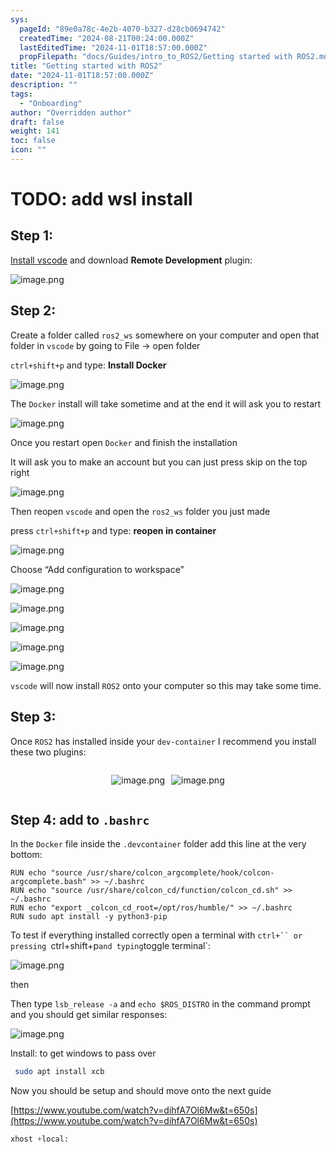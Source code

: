 ```yaml
---
sys:
  pageId: "89e0a78c-4e2b-4070-b327-d28cb0694742"
  createdTime: "2024-08-21T00:24:00.000Z"
  lastEditedTime: "2024-11-01T18:57:00.000Z"
  propFilepath: "docs/Guides/intro_to_ROS2/Getting started with ROS2.md"
title: "Getting started with ROS2"
date: "2024-11-01T18:57:00.000Z"
description: ""
tags:
  - "Onboarding"
author: "Overridden author"
draft: false
weight: 141
toc: false
icon: ""
---
```


# TODO: add wsl install

## Step 1:

[Install vscode](https://code.visualstudio.com/download) and download **Remote Development** plugin:

![image.png](https://prod-files-secure.s3.us-west-2.amazonaws.com/d518164a-d88e-44d1-a4ee-3adb3bd8bce0/efb52993-1881-4a40-b95e-6f020334f022/image.png?X-Amz-Algorithm=AWS4-HMAC-SHA256&X-Amz-Content-Sha256=UNSIGNED-PAYLOAD&X-Amz-Credential=ASIAZI2LB466QA5PU7GR%2F20250312%2Fus-west-2%2Fs3%2Faws4_request&X-Amz-Date=20250312T150855Z&X-Amz-Expires=3600&X-Amz-Security-Token=IQoJb3JpZ2luX2VjEHcaCXVzLXdlc3QtMiJGMEQCIFtxTLDyw5FldRm77biIlpKbBAzPOZsWo3%2FX7Hs1%2BfQnAiAzP4x%2Bp6S%2B8UYMiQWPnaH8pox4UbHFKyEo3UMWEGoXgiqIBAjA%2F%2F%2F%2F%2F%2F%2F%2F%2F%2F8BEAAaDDYzNzQyMzE4MzgwNSIMVA2jCtF6LTfYA8BeKtwDWtmVrfO3GFV1hFfiV7ajYGrNWBuIKA1Gq7sqZ3cnpPzkKVsOU%2Bf%2FPx1Imvm%2FpWKmHhZp%2BSPb1OHTA%2F07aROsIWlEDl%2F6Adz0SUizdXShCRks61xkG7t5Sd9zb7m7rk7UJghgbwjhWRz3fgB658w7UxeGw79ZgJu77z2wgjLa5pvcXSm9oBNQg2dN%2Bws%2BMzzpUaqrnyxEsnRqthRnHJQd9Uy9je7%2BsX5AB0WMg5VH9DkSroSDhV5E9AxmppdJSP50LjeWIX0Q14%2B9Jamw7BCJrTC3t5axIdMFc3%2FVKIuoiZGjrpgaee44492ioPVBrIT9xE05HI1HfvGIhugSy7IAywZaUW4QUNVrSmz3ce1i%2BF1AEZZvgyeyiIzCwCFhyu9gaekOhIAPs0lY%2BEmw6LdTmpafsjwXcfYC6HV1JHkPQnlrv6X8AvpWwoZVBLwKMwpB90xQgWZRWXhgiRweRxJItJ%2F3ei8BnOCHYZNN68y69GK%2B3%2BfavS4YALClYjYG3hDO%2BF4k7hNzxNhNIlD7jABz54VsKmx9ybwpC77KUpyplp5LV21zhdfzdB8yPIMCcJvBYjCMuTeilwl9Dvh3b74w%2BNYvZBmQ3nrYdPSjWUkkbhLT3LJ5S6EMZnKXkL4w47%2FGvgY6pgGXgeYlRGYHcwLHt75gTN%2Fc43%2B0JQ93Q3%2FngrwpKC8%2B9QqKTi8VR5Lln1l9LWRsUJUfVSAVjaUNBw1Qj4qSImXzKJa2iq%2BbZDirAPekGNSV%2FCnNxoHDv9Ic2u4Sen6U%2BMVkPeJpsxDgZO986kdJ89W0pvD0yKfc0y3%2B2xhrKINsUM7x%2B4iAn8TvS5aBCGmruXzfeEVaV4RbhUorDiWH2Epp0ddGVC8l&X-Amz-Signature=a8b2cae9524d1bc195c5d7dc29fca8bc8d060291801ef5d7ed1cbfc27c15b0ed&X-Amz-SignedHeaders=host&x-id=GetObject)

## Step 2:

Create a folder called `ros2_ws` somewhere on your computer and open that folder in `vscode` by going to File → open folder 

`ctrl+shift+p` and type: **Install Docker**

![image.png](https://prod-files-secure.s3.us-west-2.amazonaws.com/d518164a-d88e-44d1-a4ee-3adb3bd8bce0/2269dc0e-1cd5-47ff-bceb-c04ad9b2eab0/image.png?X-Amz-Algorithm=AWS4-HMAC-SHA256&X-Amz-Content-Sha256=UNSIGNED-PAYLOAD&X-Amz-Credential=ASIAZI2LB466QA5PU7GR%2F20250312%2Fus-west-2%2Fs3%2Faws4_request&X-Amz-Date=20250312T150854Z&X-Amz-Expires=3600&X-Amz-Security-Token=IQoJb3JpZ2luX2VjEHcaCXVzLXdlc3QtMiJGMEQCIFtxTLDyw5FldRm77biIlpKbBAzPOZsWo3%2FX7Hs1%2BfQnAiAzP4x%2Bp6S%2B8UYMiQWPnaH8pox4UbHFKyEo3UMWEGoXgiqIBAjA%2F%2F%2F%2F%2F%2F%2F%2F%2F%2F8BEAAaDDYzNzQyMzE4MzgwNSIMVA2jCtF6LTfYA8BeKtwDWtmVrfO3GFV1hFfiV7ajYGrNWBuIKA1Gq7sqZ3cnpPzkKVsOU%2Bf%2FPx1Imvm%2FpWKmHhZp%2BSPb1OHTA%2F07aROsIWlEDl%2F6Adz0SUizdXShCRks61xkG7t5Sd9zb7m7rk7UJghgbwjhWRz3fgB658w7UxeGw79ZgJu77z2wgjLa5pvcXSm9oBNQg2dN%2Bws%2BMzzpUaqrnyxEsnRqthRnHJQd9Uy9je7%2BsX5AB0WMg5VH9DkSroSDhV5E9AxmppdJSP50LjeWIX0Q14%2B9Jamw7BCJrTC3t5axIdMFc3%2FVKIuoiZGjrpgaee44492ioPVBrIT9xE05HI1HfvGIhugSy7IAywZaUW4QUNVrSmz3ce1i%2BF1AEZZvgyeyiIzCwCFhyu9gaekOhIAPs0lY%2BEmw6LdTmpafsjwXcfYC6HV1JHkPQnlrv6X8AvpWwoZVBLwKMwpB90xQgWZRWXhgiRweRxJItJ%2F3ei8BnOCHYZNN68y69GK%2B3%2BfavS4YALClYjYG3hDO%2BF4k7hNzxNhNIlD7jABz54VsKmx9ybwpC77KUpyplp5LV21zhdfzdB8yPIMCcJvBYjCMuTeilwl9Dvh3b74w%2BNYvZBmQ3nrYdPSjWUkkbhLT3LJ5S6EMZnKXkL4w47%2FGvgY6pgGXgeYlRGYHcwLHt75gTN%2Fc43%2B0JQ93Q3%2FngrwpKC8%2B9QqKTi8VR5Lln1l9LWRsUJUfVSAVjaUNBw1Qj4qSImXzKJa2iq%2BbZDirAPekGNSV%2FCnNxoHDv9Ic2u4Sen6U%2BMVkPeJpsxDgZO986kdJ89W0pvD0yKfc0y3%2B2xhrKINsUM7x%2B4iAn8TvS5aBCGmruXzfeEVaV4RbhUorDiWH2Epp0ddGVC8l&X-Amz-Signature=95b91c845066a6563e5b56cc510dca69a9762e99b0af8528db9053086021e109&X-Amz-SignedHeaders=host&x-id=GetObject)

The `Docker` install will take sometime and at the end it will ask you to restart

![image.png](https://prod-files-secure.s3.us-west-2.amazonaws.com/d518164a-d88e-44d1-a4ee-3adb3bd8bce0/ed233f78-be33-4b1f-b89c-9c346c0e961e/image.png?X-Amz-Algorithm=AWS4-HMAC-SHA256&X-Amz-Content-Sha256=UNSIGNED-PAYLOAD&X-Amz-Credential=ASIAZI2LB466QA5PU7GR%2F20250312%2Fus-west-2%2Fs3%2Faws4_request&X-Amz-Date=20250312T150855Z&X-Amz-Expires=3600&X-Amz-Security-Token=IQoJb3JpZ2luX2VjEHcaCXVzLXdlc3QtMiJGMEQCIFtxTLDyw5FldRm77biIlpKbBAzPOZsWo3%2FX7Hs1%2BfQnAiAzP4x%2Bp6S%2B8UYMiQWPnaH8pox4UbHFKyEo3UMWEGoXgiqIBAjA%2F%2F%2F%2F%2F%2F%2F%2F%2F%2F8BEAAaDDYzNzQyMzE4MzgwNSIMVA2jCtF6LTfYA8BeKtwDWtmVrfO3GFV1hFfiV7ajYGrNWBuIKA1Gq7sqZ3cnpPzkKVsOU%2Bf%2FPx1Imvm%2FpWKmHhZp%2BSPb1OHTA%2F07aROsIWlEDl%2F6Adz0SUizdXShCRks61xkG7t5Sd9zb7m7rk7UJghgbwjhWRz3fgB658w7UxeGw79ZgJu77z2wgjLa5pvcXSm9oBNQg2dN%2Bws%2BMzzpUaqrnyxEsnRqthRnHJQd9Uy9je7%2BsX5AB0WMg5VH9DkSroSDhV5E9AxmppdJSP50LjeWIX0Q14%2B9Jamw7BCJrTC3t5axIdMFc3%2FVKIuoiZGjrpgaee44492ioPVBrIT9xE05HI1HfvGIhugSy7IAywZaUW4QUNVrSmz3ce1i%2BF1AEZZvgyeyiIzCwCFhyu9gaekOhIAPs0lY%2BEmw6LdTmpafsjwXcfYC6HV1JHkPQnlrv6X8AvpWwoZVBLwKMwpB90xQgWZRWXhgiRweRxJItJ%2F3ei8BnOCHYZNN68y69GK%2B3%2BfavS4YALClYjYG3hDO%2BF4k7hNzxNhNIlD7jABz54VsKmx9ybwpC77KUpyplp5LV21zhdfzdB8yPIMCcJvBYjCMuTeilwl9Dvh3b74w%2BNYvZBmQ3nrYdPSjWUkkbhLT3LJ5S6EMZnKXkL4w47%2FGvgY6pgGXgeYlRGYHcwLHt75gTN%2Fc43%2B0JQ93Q3%2FngrwpKC8%2B9QqKTi8VR5Lln1l9LWRsUJUfVSAVjaUNBw1Qj4qSImXzKJa2iq%2BbZDirAPekGNSV%2FCnNxoHDv9Ic2u4Sen6U%2BMVkPeJpsxDgZO986kdJ89W0pvD0yKfc0y3%2B2xhrKINsUM7x%2B4iAn8TvS5aBCGmruXzfeEVaV4RbhUorDiWH2Epp0ddGVC8l&X-Amz-Signature=83b6f2f93bb992336ec77bd8a7fe8aacb3d9e489667336f66fe7a6f626cf316d&X-Amz-SignedHeaders=host&x-id=GetObject)

Once you restart open `Docker` and finish the installation

It will ask you to make an account but you can just press skip on the top right

![image.png](https://prod-files-secure.s3.us-west-2.amazonaws.com/d518164a-d88e-44d1-a4ee-3adb3bd8bce0/21010ad9-1659-4fd9-9f59-9932a09b2a3d/image.png?X-Amz-Algorithm=AWS4-HMAC-SHA256&X-Amz-Content-Sha256=UNSIGNED-PAYLOAD&X-Amz-Credential=ASIAZI2LB466QA5PU7GR%2F20250312%2Fus-west-2%2Fs3%2Faws4_request&X-Amz-Date=20250312T150855Z&X-Amz-Expires=3600&X-Amz-Security-Token=IQoJb3JpZ2luX2VjEHcaCXVzLXdlc3QtMiJGMEQCIFtxTLDyw5FldRm77biIlpKbBAzPOZsWo3%2FX7Hs1%2BfQnAiAzP4x%2Bp6S%2B8UYMiQWPnaH8pox4UbHFKyEo3UMWEGoXgiqIBAjA%2F%2F%2F%2F%2F%2F%2F%2F%2F%2F8BEAAaDDYzNzQyMzE4MzgwNSIMVA2jCtF6LTfYA8BeKtwDWtmVrfO3GFV1hFfiV7ajYGrNWBuIKA1Gq7sqZ3cnpPzkKVsOU%2Bf%2FPx1Imvm%2FpWKmHhZp%2BSPb1OHTA%2F07aROsIWlEDl%2F6Adz0SUizdXShCRks61xkG7t5Sd9zb7m7rk7UJghgbwjhWRz3fgB658w7UxeGw79ZgJu77z2wgjLa5pvcXSm9oBNQg2dN%2Bws%2BMzzpUaqrnyxEsnRqthRnHJQd9Uy9je7%2BsX5AB0WMg5VH9DkSroSDhV5E9AxmppdJSP50LjeWIX0Q14%2B9Jamw7BCJrTC3t5axIdMFc3%2FVKIuoiZGjrpgaee44492ioPVBrIT9xE05HI1HfvGIhugSy7IAywZaUW4QUNVrSmz3ce1i%2BF1AEZZvgyeyiIzCwCFhyu9gaekOhIAPs0lY%2BEmw6LdTmpafsjwXcfYC6HV1JHkPQnlrv6X8AvpWwoZVBLwKMwpB90xQgWZRWXhgiRweRxJItJ%2F3ei8BnOCHYZNN68y69GK%2B3%2BfavS4YALClYjYG3hDO%2BF4k7hNzxNhNIlD7jABz54VsKmx9ybwpC77KUpyplp5LV21zhdfzdB8yPIMCcJvBYjCMuTeilwl9Dvh3b74w%2BNYvZBmQ3nrYdPSjWUkkbhLT3LJ5S6EMZnKXkL4w47%2FGvgY6pgGXgeYlRGYHcwLHt75gTN%2Fc43%2B0JQ93Q3%2FngrwpKC8%2B9QqKTi8VR5Lln1l9LWRsUJUfVSAVjaUNBw1Qj4qSImXzKJa2iq%2BbZDirAPekGNSV%2FCnNxoHDv9Ic2u4Sen6U%2BMVkPeJpsxDgZO986kdJ89W0pvD0yKfc0y3%2B2xhrKINsUM7x%2B4iAn8TvS5aBCGmruXzfeEVaV4RbhUorDiWH2Epp0ddGVC8l&X-Amz-Signature=c54e5ec40350fd95be8c397aecf3e4c89b5589b988cf62f29762ac7b958d2fd6&X-Amz-SignedHeaders=host&x-id=GetObject)

Then reopen `vscode` and open the `ros2_ws` folder you just made

press `ctrl+shift+p` and type: **reopen in container**

![image.png](https://prod-files-secure.s3.us-west-2.amazonaws.com/d518164a-d88e-44d1-a4ee-3adb3bd8bce0/4e93b8c2-41ad-488c-8095-c74205196118/image.png?X-Amz-Algorithm=AWS4-HMAC-SHA256&X-Amz-Content-Sha256=UNSIGNED-PAYLOAD&X-Amz-Credential=ASIAZI2LB466QA5PU7GR%2F20250312%2Fus-west-2%2Fs3%2Faws4_request&X-Amz-Date=20250312T150855Z&X-Amz-Expires=3600&X-Amz-Security-Token=IQoJb3JpZ2luX2VjEHcaCXVzLXdlc3QtMiJGMEQCIFtxTLDyw5FldRm77biIlpKbBAzPOZsWo3%2FX7Hs1%2BfQnAiAzP4x%2Bp6S%2B8UYMiQWPnaH8pox4UbHFKyEo3UMWEGoXgiqIBAjA%2F%2F%2F%2F%2F%2F%2F%2F%2F%2F8BEAAaDDYzNzQyMzE4MzgwNSIMVA2jCtF6LTfYA8BeKtwDWtmVrfO3GFV1hFfiV7ajYGrNWBuIKA1Gq7sqZ3cnpPzkKVsOU%2Bf%2FPx1Imvm%2FpWKmHhZp%2BSPb1OHTA%2F07aROsIWlEDl%2F6Adz0SUizdXShCRks61xkG7t5Sd9zb7m7rk7UJghgbwjhWRz3fgB658w7UxeGw79ZgJu77z2wgjLa5pvcXSm9oBNQg2dN%2Bws%2BMzzpUaqrnyxEsnRqthRnHJQd9Uy9je7%2BsX5AB0WMg5VH9DkSroSDhV5E9AxmppdJSP50LjeWIX0Q14%2B9Jamw7BCJrTC3t5axIdMFc3%2FVKIuoiZGjrpgaee44492ioPVBrIT9xE05HI1HfvGIhugSy7IAywZaUW4QUNVrSmz3ce1i%2BF1AEZZvgyeyiIzCwCFhyu9gaekOhIAPs0lY%2BEmw6LdTmpafsjwXcfYC6HV1JHkPQnlrv6X8AvpWwoZVBLwKMwpB90xQgWZRWXhgiRweRxJItJ%2F3ei8BnOCHYZNN68y69GK%2B3%2BfavS4YALClYjYG3hDO%2BF4k7hNzxNhNIlD7jABz54VsKmx9ybwpC77KUpyplp5LV21zhdfzdB8yPIMCcJvBYjCMuTeilwl9Dvh3b74w%2BNYvZBmQ3nrYdPSjWUkkbhLT3LJ5S6EMZnKXkL4w47%2FGvgY6pgGXgeYlRGYHcwLHt75gTN%2Fc43%2B0JQ93Q3%2FngrwpKC8%2B9QqKTi8VR5Lln1l9LWRsUJUfVSAVjaUNBw1Qj4qSImXzKJa2iq%2BbZDirAPekGNSV%2FCnNxoHDv9Ic2u4Sen6U%2BMVkPeJpsxDgZO986kdJ89W0pvD0yKfc0y3%2B2xhrKINsUM7x%2B4iAn8TvS5aBCGmruXzfeEVaV4RbhUorDiWH2Epp0ddGVC8l&X-Amz-Signature=f15c470fe368c1fcefedf63927cc9b774590268ebcf90d26bfe8dacacc96c80b&X-Amz-SignedHeaders=host&x-id=GetObject)

Choose “Add configuration to workspace”

![image.png](https://prod-files-secure.s3.us-west-2.amazonaws.com/d518164a-d88e-44d1-a4ee-3adb3bd8bce0/9560b282-5060-4989-ba37-97e7b2c22476/image.png?X-Amz-Algorithm=AWS4-HMAC-SHA256&X-Amz-Content-Sha256=UNSIGNED-PAYLOAD&X-Amz-Credential=ASIAZI2LB466QA5PU7GR%2F20250312%2Fus-west-2%2Fs3%2Faws4_request&X-Amz-Date=20250312T150855Z&X-Amz-Expires=3600&X-Amz-Security-Token=IQoJb3JpZ2luX2VjEHcaCXVzLXdlc3QtMiJGMEQCIFtxTLDyw5FldRm77biIlpKbBAzPOZsWo3%2FX7Hs1%2BfQnAiAzP4x%2Bp6S%2B8UYMiQWPnaH8pox4UbHFKyEo3UMWEGoXgiqIBAjA%2F%2F%2F%2F%2F%2F%2F%2F%2F%2F8BEAAaDDYzNzQyMzE4MzgwNSIMVA2jCtF6LTfYA8BeKtwDWtmVrfO3GFV1hFfiV7ajYGrNWBuIKA1Gq7sqZ3cnpPzkKVsOU%2Bf%2FPx1Imvm%2FpWKmHhZp%2BSPb1OHTA%2F07aROsIWlEDl%2F6Adz0SUizdXShCRks61xkG7t5Sd9zb7m7rk7UJghgbwjhWRz3fgB658w7UxeGw79ZgJu77z2wgjLa5pvcXSm9oBNQg2dN%2Bws%2BMzzpUaqrnyxEsnRqthRnHJQd9Uy9je7%2BsX5AB0WMg5VH9DkSroSDhV5E9AxmppdJSP50LjeWIX0Q14%2B9Jamw7BCJrTC3t5axIdMFc3%2FVKIuoiZGjrpgaee44492ioPVBrIT9xE05HI1HfvGIhugSy7IAywZaUW4QUNVrSmz3ce1i%2BF1AEZZvgyeyiIzCwCFhyu9gaekOhIAPs0lY%2BEmw6LdTmpafsjwXcfYC6HV1JHkPQnlrv6X8AvpWwoZVBLwKMwpB90xQgWZRWXhgiRweRxJItJ%2F3ei8BnOCHYZNN68y69GK%2B3%2BfavS4YALClYjYG3hDO%2BF4k7hNzxNhNIlD7jABz54VsKmx9ybwpC77KUpyplp5LV21zhdfzdB8yPIMCcJvBYjCMuTeilwl9Dvh3b74w%2BNYvZBmQ3nrYdPSjWUkkbhLT3LJ5S6EMZnKXkL4w47%2FGvgY6pgGXgeYlRGYHcwLHt75gTN%2Fc43%2B0JQ93Q3%2FngrwpKC8%2B9QqKTi8VR5Lln1l9LWRsUJUfVSAVjaUNBw1Qj4qSImXzKJa2iq%2BbZDirAPekGNSV%2FCnNxoHDv9Ic2u4Sen6U%2BMVkPeJpsxDgZO986kdJ89W0pvD0yKfc0y3%2B2xhrKINsUM7x%2B4iAn8TvS5aBCGmruXzfeEVaV4RbhUorDiWH2Epp0ddGVC8l&X-Amz-Signature=f07e2f83df700d67d1f8507128a4a9efde27464206566ff55a921e24d83754ff&X-Amz-SignedHeaders=host&x-id=GetObject)

![image.png](https://prod-files-secure.s3.us-west-2.amazonaws.com/d518164a-d88e-44d1-a4ee-3adb3bd8bce0/2ee63f81-886b-48e8-a553-dc6e5eac99e4/image.png?X-Amz-Algorithm=AWS4-HMAC-SHA256&X-Amz-Content-Sha256=UNSIGNED-PAYLOAD&X-Amz-Credential=ASIAZI2LB466QA5PU7GR%2F20250312%2Fus-west-2%2Fs3%2Faws4_request&X-Amz-Date=20250312T150855Z&X-Amz-Expires=3600&X-Amz-Security-Token=IQoJb3JpZ2luX2VjEHcaCXVzLXdlc3QtMiJGMEQCIFtxTLDyw5FldRm77biIlpKbBAzPOZsWo3%2FX7Hs1%2BfQnAiAzP4x%2Bp6S%2B8UYMiQWPnaH8pox4UbHFKyEo3UMWEGoXgiqIBAjA%2F%2F%2F%2F%2F%2F%2F%2F%2F%2F8BEAAaDDYzNzQyMzE4MzgwNSIMVA2jCtF6LTfYA8BeKtwDWtmVrfO3GFV1hFfiV7ajYGrNWBuIKA1Gq7sqZ3cnpPzkKVsOU%2Bf%2FPx1Imvm%2FpWKmHhZp%2BSPb1OHTA%2F07aROsIWlEDl%2F6Adz0SUizdXShCRks61xkG7t5Sd9zb7m7rk7UJghgbwjhWRz3fgB658w7UxeGw79ZgJu77z2wgjLa5pvcXSm9oBNQg2dN%2Bws%2BMzzpUaqrnyxEsnRqthRnHJQd9Uy9je7%2BsX5AB0WMg5VH9DkSroSDhV5E9AxmppdJSP50LjeWIX0Q14%2B9Jamw7BCJrTC3t5axIdMFc3%2FVKIuoiZGjrpgaee44492ioPVBrIT9xE05HI1HfvGIhugSy7IAywZaUW4QUNVrSmz3ce1i%2BF1AEZZvgyeyiIzCwCFhyu9gaekOhIAPs0lY%2BEmw6LdTmpafsjwXcfYC6HV1JHkPQnlrv6X8AvpWwoZVBLwKMwpB90xQgWZRWXhgiRweRxJItJ%2F3ei8BnOCHYZNN68y69GK%2B3%2BfavS4YALClYjYG3hDO%2BF4k7hNzxNhNIlD7jABz54VsKmx9ybwpC77KUpyplp5LV21zhdfzdB8yPIMCcJvBYjCMuTeilwl9Dvh3b74w%2BNYvZBmQ3nrYdPSjWUkkbhLT3LJ5S6EMZnKXkL4w47%2FGvgY6pgGXgeYlRGYHcwLHt75gTN%2Fc43%2B0JQ93Q3%2FngrwpKC8%2B9QqKTi8VR5Lln1l9LWRsUJUfVSAVjaUNBw1Qj4qSImXzKJa2iq%2BbZDirAPekGNSV%2FCnNxoHDv9Ic2u4Sen6U%2BMVkPeJpsxDgZO986kdJ89W0pvD0yKfc0y3%2B2xhrKINsUM7x%2B4iAn8TvS5aBCGmruXzfeEVaV4RbhUorDiWH2Epp0ddGVC8l&X-Amz-Signature=d6ef1d7fb63e5d5230948fbc4e29b2f36a94a7e9615e3b90ba316ec68ce44d71&X-Amz-SignedHeaders=host&x-id=GetObject)

![image.png](https://prod-files-secure.s3.us-west-2.amazonaws.com/d518164a-d88e-44d1-a4ee-3adb3bd8bce0/ae1580b2-b048-407e-aed9-b584224a7a04/image.png?X-Amz-Algorithm=AWS4-HMAC-SHA256&X-Amz-Content-Sha256=UNSIGNED-PAYLOAD&X-Amz-Credential=ASIAZI2LB466QA5PU7GR%2F20250312%2Fus-west-2%2Fs3%2Faws4_request&X-Amz-Date=20250312T150854Z&X-Amz-Expires=3600&X-Amz-Security-Token=IQoJb3JpZ2luX2VjEHcaCXVzLXdlc3QtMiJGMEQCIFtxTLDyw5FldRm77biIlpKbBAzPOZsWo3%2FX7Hs1%2BfQnAiAzP4x%2Bp6S%2B8UYMiQWPnaH8pox4UbHFKyEo3UMWEGoXgiqIBAjA%2F%2F%2F%2F%2F%2F%2F%2F%2F%2F8BEAAaDDYzNzQyMzE4MzgwNSIMVA2jCtF6LTfYA8BeKtwDWtmVrfO3GFV1hFfiV7ajYGrNWBuIKA1Gq7sqZ3cnpPzkKVsOU%2Bf%2FPx1Imvm%2FpWKmHhZp%2BSPb1OHTA%2F07aROsIWlEDl%2F6Adz0SUizdXShCRks61xkG7t5Sd9zb7m7rk7UJghgbwjhWRz3fgB658w7UxeGw79ZgJu77z2wgjLa5pvcXSm9oBNQg2dN%2Bws%2BMzzpUaqrnyxEsnRqthRnHJQd9Uy9je7%2BsX5AB0WMg5VH9DkSroSDhV5E9AxmppdJSP50LjeWIX0Q14%2B9Jamw7BCJrTC3t5axIdMFc3%2FVKIuoiZGjrpgaee44492ioPVBrIT9xE05HI1HfvGIhugSy7IAywZaUW4QUNVrSmz3ce1i%2BF1AEZZvgyeyiIzCwCFhyu9gaekOhIAPs0lY%2BEmw6LdTmpafsjwXcfYC6HV1JHkPQnlrv6X8AvpWwoZVBLwKMwpB90xQgWZRWXhgiRweRxJItJ%2F3ei8BnOCHYZNN68y69GK%2B3%2BfavS4YALClYjYG3hDO%2BF4k7hNzxNhNIlD7jABz54VsKmx9ybwpC77KUpyplp5LV21zhdfzdB8yPIMCcJvBYjCMuTeilwl9Dvh3b74w%2BNYvZBmQ3nrYdPSjWUkkbhLT3LJ5S6EMZnKXkL4w47%2FGvgY6pgGXgeYlRGYHcwLHt75gTN%2Fc43%2B0JQ93Q3%2FngrwpKC8%2B9QqKTi8VR5Lln1l9LWRsUJUfVSAVjaUNBw1Qj4qSImXzKJa2iq%2BbZDirAPekGNSV%2FCnNxoHDv9Ic2u4Sen6U%2BMVkPeJpsxDgZO986kdJ89W0pvD0yKfc0y3%2B2xhrKINsUM7x%2B4iAn8TvS5aBCGmruXzfeEVaV4RbhUorDiWH2Epp0ddGVC8l&X-Amz-Signature=16fe41e01ebc1015bf97beaa40a7e2300424c01d93314ded8f6b1cb97473ec78&X-Amz-SignedHeaders=host&x-id=GetObject)

![image.png](https://prod-files-secure.s3.us-west-2.amazonaws.com/d518164a-d88e-44d1-a4ee-3adb3bd8bce0/53255b28-f75e-430f-b9e3-c0ac8577e42b/image.png?X-Amz-Algorithm=AWS4-HMAC-SHA256&X-Amz-Content-Sha256=UNSIGNED-PAYLOAD&X-Amz-Credential=ASIAZI2LB466QA5PU7GR%2F20250312%2Fus-west-2%2Fs3%2Faws4_request&X-Amz-Date=20250312T150855Z&X-Amz-Expires=3600&X-Amz-Security-Token=IQoJb3JpZ2luX2VjEHcaCXVzLXdlc3QtMiJGMEQCIFtxTLDyw5FldRm77biIlpKbBAzPOZsWo3%2FX7Hs1%2BfQnAiAzP4x%2Bp6S%2B8UYMiQWPnaH8pox4UbHFKyEo3UMWEGoXgiqIBAjA%2F%2F%2F%2F%2F%2F%2F%2F%2F%2F8BEAAaDDYzNzQyMzE4MzgwNSIMVA2jCtF6LTfYA8BeKtwDWtmVrfO3GFV1hFfiV7ajYGrNWBuIKA1Gq7sqZ3cnpPzkKVsOU%2Bf%2FPx1Imvm%2FpWKmHhZp%2BSPb1OHTA%2F07aROsIWlEDl%2F6Adz0SUizdXShCRks61xkG7t5Sd9zb7m7rk7UJghgbwjhWRz3fgB658w7UxeGw79ZgJu77z2wgjLa5pvcXSm9oBNQg2dN%2Bws%2BMzzpUaqrnyxEsnRqthRnHJQd9Uy9je7%2BsX5AB0WMg5VH9DkSroSDhV5E9AxmppdJSP50LjeWIX0Q14%2B9Jamw7BCJrTC3t5axIdMFc3%2FVKIuoiZGjrpgaee44492ioPVBrIT9xE05HI1HfvGIhugSy7IAywZaUW4QUNVrSmz3ce1i%2BF1AEZZvgyeyiIzCwCFhyu9gaekOhIAPs0lY%2BEmw6LdTmpafsjwXcfYC6HV1JHkPQnlrv6X8AvpWwoZVBLwKMwpB90xQgWZRWXhgiRweRxJItJ%2F3ei8BnOCHYZNN68y69GK%2B3%2BfavS4YALClYjYG3hDO%2BF4k7hNzxNhNIlD7jABz54VsKmx9ybwpC77KUpyplp5LV21zhdfzdB8yPIMCcJvBYjCMuTeilwl9Dvh3b74w%2BNYvZBmQ3nrYdPSjWUkkbhLT3LJ5S6EMZnKXkL4w47%2FGvgY6pgGXgeYlRGYHcwLHt75gTN%2Fc43%2B0JQ93Q3%2FngrwpKC8%2B9QqKTi8VR5Lln1l9LWRsUJUfVSAVjaUNBw1Qj4qSImXzKJa2iq%2BbZDirAPekGNSV%2FCnNxoHDv9Ic2u4Sen6U%2BMVkPeJpsxDgZO986kdJ89W0pvD0yKfc0y3%2B2xhrKINsUM7x%2B4iAn8TvS5aBCGmruXzfeEVaV4RbhUorDiWH2Epp0ddGVC8l&X-Amz-Signature=ad534e59900a77683cc86a3ffe793ef96102a8511f62426b2725e8792e14a4c3&X-Amz-SignedHeaders=host&x-id=GetObject)

![image.png](https://prod-files-secure.s3.us-west-2.amazonaws.com/d518164a-d88e-44d1-a4ee-3adb3bd8bce0/7c562767-5af9-4ffb-97d1-327bcdf4ee00/image.png?X-Amz-Algorithm=AWS4-HMAC-SHA256&X-Amz-Content-Sha256=UNSIGNED-PAYLOAD&X-Amz-Credential=ASIAZI2LB466QA5PU7GR%2F20250312%2Fus-west-2%2Fs3%2Faws4_request&X-Amz-Date=20250312T150855Z&X-Amz-Expires=3600&X-Amz-Security-Token=IQoJb3JpZ2luX2VjEHcaCXVzLXdlc3QtMiJGMEQCIFtxTLDyw5FldRm77biIlpKbBAzPOZsWo3%2FX7Hs1%2BfQnAiAzP4x%2Bp6S%2B8UYMiQWPnaH8pox4UbHFKyEo3UMWEGoXgiqIBAjA%2F%2F%2F%2F%2F%2F%2F%2F%2F%2F8BEAAaDDYzNzQyMzE4MzgwNSIMVA2jCtF6LTfYA8BeKtwDWtmVrfO3GFV1hFfiV7ajYGrNWBuIKA1Gq7sqZ3cnpPzkKVsOU%2Bf%2FPx1Imvm%2FpWKmHhZp%2BSPb1OHTA%2F07aROsIWlEDl%2F6Adz0SUizdXShCRks61xkG7t5Sd9zb7m7rk7UJghgbwjhWRz3fgB658w7UxeGw79ZgJu77z2wgjLa5pvcXSm9oBNQg2dN%2Bws%2BMzzpUaqrnyxEsnRqthRnHJQd9Uy9je7%2BsX5AB0WMg5VH9DkSroSDhV5E9AxmppdJSP50LjeWIX0Q14%2B9Jamw7BCJrTC3t5axIdMFc3%2FVKIuoiZGjrpgaee44492ioPVBrIT9xE05HI1HfvGIhugSy7IAywZaUW4QUNVrSmz3ce1i%2BF1AEZZvgyeyiIzCwCFhyu9gaekOhIAPs0lY%2BEmw6LdTmpafsjwXcfYC6HV1JHkPQnlrv6X8AvpWwoZVBLwKMwpB90xQgWZRWXhgiRweRxJItJ%2F3ei8BnOCHYZNN68y69GK%2B3%2BfavS4YALClYjYG3hDO%2BF4k7hNzxNhNIlD7jABz54VsKmx9ybwpC77KUpyplp5LV21zhdfzdB8yPIMCcJvBYjCMuTeilwl9Dvh3b74w%2BNYvZBmQ3nrYdPSjWUkkbhLT3LJ5S6EMZnKXkL4w47%2FGvgY6pgGXgeYlRGYHcwLHt75gTN%2Fc43%2B0JQ93Q3%2FngrwpKC8%2B9QqKTi8VR5Lln1l9LWRsUJUfVSAVjaUNBw1Qj4qSImXzKJa2iq%2BbZDirAPekGNSV%2FCnNxoHDv9Ic2u4Sen6U%2BMVkPeJpsxDgZO986kdJ89W0pvD0yKfc0y3%2B2xhrKINsUM7x%2B4iAn8TvS5aBCGmruXzfeEVaV4RbhUorDiWH2Epp0ddGVC8l&X-Amz-Signature=a9f5c1a122d05ddf399993b11f8a26c51a7f425066f66fda6a744db223f59351&X-Amz-SignedHeaders=host&x-id=GetObject)

`vscode` will now install `ROS2` onto your computer so this may take some time.

## Step 3:

Once `ROS2` has installed inside your `dev-container` I recommend you install these two plugins:

<div style="display: flex;flex-direction: row; column-gap:10px; max-width: 630px;justify-content: center;">
<div>

![image.png](https://prod-files-secure.s3.us-west-2.amazonaws.com/d518164a-d88e-44d1-a4ee-3adb3bd8bce0/3fc3d550-5a54-4ba1-ba6b-faa01cdb7369/image.png?X-Amz-Algorithm=AWS4-HMAC-SHA256&X-Amz-Content-Sha256=UNSIGNED-PAYLOAD&X-Amz-Credential=ASIAZI2LB466W6KXA2QU%2F20250312%2Fus-west-2%2Fs3%2Faws4_request&X-Amz-Date=20250312T150856Z&X-Amz-Expires=3600&X-Amz-Security-Token=IQoJb3JpZ2luX2VjEHcaCXVzLXdlc3QtMiJGMEQCIHLC6iNIf87OI85lxYV%2BSLHcidLQf0yBK%2Bi4LQSj%2Bpi0AiBjxyONjfM4la9A%2FT%2FKubM9cxUJz1DG5TNkjTh0bHFrvCqIBAjA%2F%2F%2F%2F%2F%2F%2F%2F%2F%2F8BEAAaDDYzNzQyMzE4MzgwNSIMG5gTYa2Y5VY7KnOtKtwDRKIkDdm3oeJv5RcNuevSSMnWkLDfulGTYSJ2GYaf7flask3mvpPoYI1%2FZ3H7y%2FjPxplS14o0ND2TiyQLaONNMJZquTsikpKQTokSesTOzcpFt6lIMy6uf5s9sg%2BCVQuVTMz8a7BTmxkR2aAiBXZlq9gFMHx%2F%2Bc%2BlrVlNAW%2BrEU2h9Z41MwmvoNVjFLd2LxQ8oDVfScpxqYoKwSy%2BCgdfGNJO9RnoGjXzQY5waQ7hu7CKwGYu6b8ucleSTz64PoiLilAp3YZfcIGCmpKnqgE56sgjd%2BLouBTQ7znEjuwvVWPZUF%2BzzOsPP1e%2B%2FscniGnZulvoKKP0gSHA8NS26bG9JBa3%2BLmdhh0scryxwsursBqtAKdjY%2FqyjtnGnhRphMszNr3I%2FErZcGZAoOQe2i%2BB%2B9HUh8U0ufYDGL1FQACulTJpNHo2E1m64ydkwb8CHTt5AOkDFz%2FUwkRZ74PnF3Mf9wBNvXcQvFDOyY%2FAhhJGadoqFeohxOLkk3piAwQscyMyNRlsXMKTx6mpAf8vywOfwJOstHSm0ftLkFc7YpLNpaj9fEv1QM%2FCngay%2FUhNW1G5QH2LPAs0nyNYZpefAWlO2SC2Au%2BRmk11weujT60Y2rUqUkiBf045ZznnTwUwq7%2FGvgY6pgFWhUUGTjSxV7b1LrScBSqK2XfDspqP5iped9SnqT%2B1HhFLqxAmKSQD9aj%2BgN%2BbclhGpU%2FGHqFcJp8MRrthCXoFn5VFB4DUCv6SA22Y8lTokWupa3FhSSeQFepc%2BkvmdGRpYz4rPD4YHvUFaBghHAapBE3q7qXczvw%2BtDh2oj7u1mHnlkJF%2Btv0XmmPz5kOTn4VUeXvDqyuGuPhukm%2BFOM5jy%2FMJrcC&X-Amz-Signature=d1600ac67e06e43067c28b7631927ca535230bbdcff2ad82e3488fb3484cb4df&X-Amz-SignedHeaders=host&x-id=GetObject)

</div>
<div>

![image.png](https://prod-files-secure.s3.us-west-2.amazonaws.com/d518164a-d88e-44d1-a4ee-3adb3bd8bce0/d994cc66-13c2-4093-a5a3-f84cf4601a82/image.png?X-Amz-Algorithm=AWS4-HMAC-SHA256&X-Amz-Content-Sha256=UNSIGNED-PAYLOAD&X-Amz-Credential=ASIAZI2LB466T3BNJQEC%2F20250312%2Fus-west-2%2Fs3%2Faws4_request&X-Amz-Date=20250312T150856Z&X-Amz-Expires=3600&X-Amz-Security-Token=IQoJb3JpZ2luX2VjEHcaCXVzLXdlc3QtMiJGMEQCIEhazkhOlYARWXsowZPOEYB4PilM%2FWXFKVyYJeGP0aVkAiBhhr2WClcncAGwY5ZM0U629MMWulxYokJvaoGC4dhpXCqIBAjA%2F%2F%2F%2F%2F%2F%2F%2F%2F%2F8BEAAaDDYzNzQyMzE4MzgwNSIMBz9%2Fn%2B1kkXJ%2BEEfTKtwDANQ8dv6ACZAcnA0fF2LA63uta%2FYW68247tHZ12sm5vBMogTbIiFOb5qcczns8GeKMMo%2BDtu%2FNahrRG%2FGDL3fRw3rQPHuu93iqxZanZ1vVbkBpgmYLira0GRNxhs51cHTXZRNyLtah6tIWoOTBZgrX8hdJanpT4gTpqZG2NvE493lyOKs3kdTBHflWFAc60Ym0hHTjuLXnAWdOXxjJShZVv8R71EpssSBtZh%2B0YRG7RXqnMFzAAqSCqlY7nw6RbOR%2Bq9XnVmlH8OtoTbh2PdPQQE%2FdRwuRvagHk0%2BR3xGeCIT0GS7asiuRryrElPdwtYGsf6koAtFApzuLHmwc%2FRUIw%2FRXASx8NqSIlpdxZ9jdD%2FcPnPmp56TPIhE9U8tXg7dXeCL%2Fnm88WdNJatktJ0wEUIhQ6IleLBddPZCRzFnqnjsYriQh%2FyQ5PxhEY7jDuyJmcb0LXnxJJ9nuOLbZAMRQqc0H%2FKHhYf6yaDp%2FrnKl1PKYnoAUdqGk8ngJtYd8yNsu8SwX0%2B5%2BXyg8raj9200BsOnzXMyeBgVL9tzlH0mzDBm3uo%2BPnSuxTyuzqIVDuSPPhsKbI3j9WLPSPfUvgG7nUOTksq3J1Cgsw4ywkQkUuop1uEfDpKr0A1b%2FsYwjL%2FGvgY6pgEzVvAkiltY67ueO1RT0yKFRgCTs8rLyjoiBPF5FpF63ajNsLGvxwsXieeh%2B%2B9Hu0CRwoIRMQlSl4HmcRzcGmWuKLSsJkjpDrTg5mM%2BYIurEQGbgx%2Fi90zXl3EAPiNrOV5HbyCrQlT2%2FR%2BBp9gQdptP9m3z0RKCSplNpeVxco2ykkBDI5fiQZwKnmFYuMF8qmmlTCPHfLQeXNGuz1WEXZZdA4JRxGD6&X-Amz-Signature=e018ca2d5dff4518830efcfe2779062697cbe59d100b6a237d5550042c496828&X-Amz-SignedHeaders=host&x-id=GetObject)

</div>
</div>

## Step 4: add to `.bashrc`

In the `Docker` file inside the `.devcontainer` folder add this line at the very bottom: 

```docker
RUN echo "source /usr/share/colcon_argcomplete/hook/colcon-argcomplete.bash" >> ~/.bashrc
RUN echo "source /usr/share/colcon_cd/function/colcon_cd.sh" >> ~/.bashrc
RUN echo "export _colcon_cd_root=/opt/ros/humble/" >> ~/.bashrc
RUN sudo apt install -y python3-pip 
```

To test if everything installed correctly open a terminal with `ctrl+`` or pressing `ctrl+shift+p` and typing `toggle terminal`:

![image.png](https://prod-files-secure.s3.us-west-2.amazonaws.com/d518164a-d88e-44d1-a4ee-3adb3bd8bce0/6a4943d8-b04e-4c02-9a58-775f3384d1a5/image.png?X-Amz-Algorithm=AWS4-HMAC-SHA256&X-Amz-Content-Sha256=UNSIGNED-PAYLOAD&X-Amz-Credential=ASIAZI2LB466QA5PU7GR%2F20250312%2Fus-west-2%2Fs3%2Faws4_request&X-Amz-Date=20250312T150855Z&X-Amz-Expires=3600&X-Amz-Security-Token=IQoJb3JpZ2luX2VjEHcaCXVzLXdlc3QtMiJGMEQCIFtxTLDyw5FldRm77biIlpKbBAzPOZsWo3%2FX7Hs1%2BfQnAiAzP4x%2Bp6S%2B8UYMiQWPnaH8pox4UbHFKyEo3UMWEGoXgiqIBAjA%2F%2F%2F%2F%2F%2F%2F%2F%2F%2F8BEAAaDDYzNzQyMzE4MzgwNSIMVA2jCtF6LTfYA8BeKtwDWtmVrfO3GFV1hFfiV7ajYGrNWBuIKA1Gq7sqZ3cnpPzkKVsOU%2Bf%2FPx1Imvm%2FpWKmHhZp%2BSPb1OHTA%2F07aROsIWlEDl%2F6Adz0SUizdXShCRks61xkG7t5Sd9zb7m7rk7UJghgbwjhWRz3fgB658w7UxeGw79ZgJu77z2wgjLa5pvcXSm9oBNQg2dN%2Bws%2BMzzpUaqrnyxEsnRqthRnHJQd9Uy9je7%2BsX5AB0WMg5VH9DkSroSDhV5E9AxmppdJSP50LjeWIX0Q14%2B9Jamw7BCJrTC3t5axIdMFc3%2FVKIuoiZGjrpgaee44492ioPVBrIT9xE05HI1HfvGIhugSy7IAywZaUW4QUNVrSmz3ce1i%2BF1AEZZvgyeyiIzCwCFhyu9gaekOhIAPs0lY%2BEmw6LdTmpafsjwXcfYC6HV1JHkPQnlrv6X8AvpWwoZVBLwKMwpB90xQgWZRWXhgiRweRxJItJ%2F3ei8BnOCHYZNN68y69GK%2B3%2BfavS4YALClYjYG3hDO%2BF4k7hNzxNhNIlD7jABz54VsKmx9ybwpC77KUpyplp5LV21zhdfzdB8yPIMCcJvBYjCMuTeilwl9Dvh3b74w%2BNYvZBmQ3nrYdPSjWUkkbhLT3LJ5S6EMZnKXkL4w47%2FGvgY6pgGXgeYlRGYHcwLHt75gTN%2Fc43%2B0JQ93Q3%2FngrwpKC8%2B9QqKTi8VR5Lln1l9LWRsUJUfVSAVjaUNBw1Qj4qSImXzKJa2iq%2BbZDirAPekGNSV%2FCnNxoHDv9Ic2u4Sen6U%2BMVkPeJpsxDgZO986kdJ89W0pvD0yKfc0y3%2B2xhrKINsUM7x%2B4iAn8TvS5aBCGmruXzfeEVaV4RbhUorDiWH2Epp0ddGVC8l&X-Amz-Signature=a45e77fe7516977bf02c6d34ae4d0c0a59835ad8a89e1ae95f754b8b90e3f3be&X-Amz-SignedHeaders=host&x-id=GetObject)

then 

Then type `lsb_release -a` and `echo $ROS_DISTRO` in the command prompt and you should get similar responses:

![image.png](https://prod-files-secure.s3.us-west-2.amazonaws.com/d518164a-d88e-44d1-a4ee-3adb3bd8bce0/3e635dec-a805-4e85-8b9e-d000e5b71a4e/image.png?X-Amz-Algorithm=AWS4-HMAC-SHA256&X-Amz-Content-Sha256=UNSIGNED-PAYLOAD&X-Amz-Credential=ASIAZI2LB466QA5PU7GR%2F20250312%2Fus-west-2%2Fs3%2Faws4_request&X-Amz-Date=20250312T150855Z&X-Amz-Expires=3600&X-Amz-Security-Token=IQoJb3JpZ2luX2VjEHcaCXVzLXdlc3QtMiJGMEQCIFtxTLDyw5FldRm77biIlpKbBAzPOZsWo3%2FX7Hs1%2BfQnAiAzP4x%2Bp6S%2B8UYMiQWPnaH8pox4UbHFKyEo3UMWEGoXgiqIBAjA%2F%2F%2F%2F%2F%2F%2F%2F%2F%2F8BEAAaDDYzNzQyMzE4MzgwNSIMVA2jCtF6LTfYA8BeKtwDWtmVrfO3GFV1hFfiV7ajYGrNWBuIKA1Gq7sqZ3cnpPzkKVsOU%2Bf%2FPx1Imvm%2FpWKmHhZp%2BSPb1OHTA%2F07aROsIWlEDl%2F6Adz0SUizdXShCRks61xkG7t5Sd9zb7m7rk7UJghgbwjhWRz3fgB658w7UxeGw79ZgJu77z2wgjLa5pvcXSm9oBNQg2dN%2Bws%2BMzzpUaqrnyxEsnRqthRnHJQd9Uy9je7%2BsX5AB0WMg5VH9DkSroSDhV5E9AxmppdJSP50LjeWIX0Q14%2B9Jamw7BCJrTC3t5axIdMFc3%2FVKIuoiZGjrpgaee44492ioPVBrIT9xE05HI1HfvGIhugSy7IAywZaUW4QUNVrSmz3ce1i%2BF1AEZZvgyeyiIzCwCFhyu9gaekOhIAPs0lY%2BEmw6LdTmpafsjwXcfYC6HV1JHkPQnlrv6X8AvpWwoZVBLwKMwpB90xQgWZRWXhgiRweRxJItJ%2F3ei8BnOCHYZNN68y69GK%2B3%2BfavS4YALClYjYG3hDO%2BF4k7hNzxNhNIlD7jABz54VsKmx9ybwpC77KUpyplp5LV21zhdfzdB8yPIMCcJvBYjCMuTeilwl9Dvh3b74w%2BNYvZBmQ3nrYdPSjWUkkbhLT3LJ5S6EMZnKXkL4w47%2FGvgY6pgGXgeYlRGYHcwLHt75gTN%2Fc43%2B0JQ93Q3%2FngrwpKC8%2B9QqKTi8VR5Lln1l9LWRsUJUfVSAVjaUNBw1Qj4qSImXzKJa2iq%2BbZDirAPekGNSV%2FCnNxoHDv9Ic2u4Sen6U%2BMVkPeJpsxDgZO986kdJ89W0pvD0yKfc0y3%2B2xhrKINsUM7x%2B4iAn8TvS5aBCGmruXzfeEVaV4RbhUorDiWH2Epp0ddGVC8l&X-Amz-Signature=f361e7d4ba1f34abfe9ade5f8fe51b0ec71d9f38b2b8ee6b40c28eac48ceab19&X-Amz-SignedHeaders=host&x-id=GetObject)

Install:  to get windows to pass over

```bash
 sudo apt install xcb
```

Now you should be setup and should move onto the next guide 

[https://www.youtube.com/watch?v=dihfA7Ol6Mw&t=650s](https://www.youtube.com/watch?v=dihfA7Ol6Mw&t=650s)

```python
xhost +local:
```
